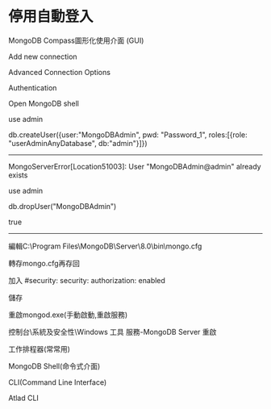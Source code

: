 # 停用自動登入

MongoDB Compass圖形化使用介面 (GUI)

Add new connection

Advanced Connection Options

Authentication

Open MongoDB shell

use admin

db.createUser({user:"MongoDBAdmin", pwd: "Password_1", roles:[{role: "userAdminAnyDatabase", db:"admin"}]})

--------------------------------------------------------------------------------------------------------------------

MongoServerError[Location51003]: User "MongoDBAdmin@admin" already exists

use admin

db.dropUser("MongoDBAdmin")

true

---------------------------------------------------------------------------------------------------------------------

編輯C:\Program Files\MongoDB\Server\8.0\bin\mongo.cfg

轉存mongo.cfg再存回

加入 #security:
security:
  authorization: enabled

儲存

重啟mongod.exe(手動啟動,重啟服務)

控制台\系統及安全性\Windows 工具
服務-MongoDB Server 重啟

工作排程器(常常用)

MongoDB Shell(命令式介面)

CLI(Command Line Interface)

Atlad CLI

